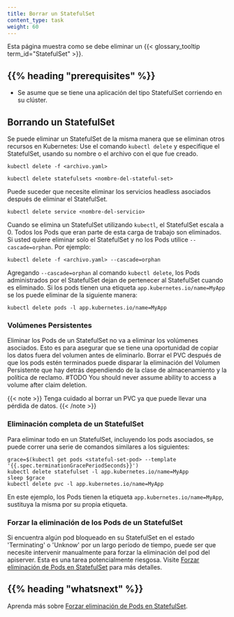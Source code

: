 ```yaml
---
title: Borrar un StatefulSet
content_type: task
weight: 60
---
```


<!-- overview -->

Esta página muestra como se debe eliminar un {{< glossary_tooltip term_id="StatefulSet" >}}.

## {{% heading "prerequisites" %}}

- Se asume que se tiene una aplicación del tipo StatefulSet corriendo en su clúster.

<!-- steps -->

## Borrando un StatefulSet

Se puede eliminar un StatefulSet de la misma manera que se eliminan otros recursos en Kubernetes:
Use el comando `kubectl delete` y especifique el StatefulSet, usando su nombre o el archivo con el que fue creado.

```shell
kubectl delete -f <archivo.yaml>
```

```shell
kubectl delete statefulsets <nombre-del-stateful-set>
```

Puede suceder que necesite eliminar los servicios headless asociados después de eliminar el StatefulSet.

```shell
kubectl delete service <nombre-del-servicio>
```

Cuando se elimina un StatefulSet utilizando `kubectl`, el StatefulSet escala a 0.
Todos los Pods que eran parte de esta carga de trabajo son eliminados. Si usted quiere eliminar
solo el StatefulSet y no los Pods utilice `--cascade=orphan`. Por ejemplo:

```shell
kubectl delete -f <archivo.yaml> --cascade=orphan
```

Agregando `--cascade=orphan` al comando `kubectl delete`, los Pods administrados por el StatefulSet
dejan de pertenecer al StatefulSet cuando es eliminado. Si los pods tienen una
etiqueta `app.kubernetes.io/name=MyApp` se los puede eliminar de la siguiente manera:

```shell
kubectl delete pods -l app.kubernetes.io/name=MyApp
```

### Volúmenes Persistentes

Eliminar los Pods de un StatefulSet no va a eliminar los volúmenes asociados.
Esto es para asegurar que se tiene una oportunidad de copiar los datos fuera del volumen
antes de eliminarlo. Borrar el PVC después de que los pods estén terminados puede disparar
la eliminación del Volumen Persistente que hay detrás dependiendo de la clase de almacenamiento
y la política de reclamo. #TODO You should never assume ability to access a volume
after claim deletion.

{{< note >}}
Tenga cuidado al borrar un PVC ya que puede llevar una pérdida de datos.
{{< /note >}}

### Eliminación completa de un StatefulSet

Para eliminar todo en un StatefulSet, incluyendo los pods asociados,
se puede correr una serie de comandos similares a los siguientes:

```shell
grace=$(kubectl get pods <stateful-set-pod> --template '{{.spec.terminationGracePeriodSeconds}}')
kubectl delete statefulset -l app.kubernetes.io/name=MyApp
sleep $grace
kubectl delete pvc -l app.kubernetes.io/name=MyApp

```

En este ejemplo, los Pods tienen la etiqueta  `app.kubernetes.io/name=MyApp`,
sustituya la misma por su propia etiqueta.

### Forzar la eliminación de los Pods de un StatefulSet

Si encuentra algún pod bloqueado en su StatefulSet en el estado 'Terminating'
o 'Unknow' por un largo período de tiempo, puede ser que necesite intervenir
manualmente para forzar la eliminación del pod del apiserver.
Esta es una tarea potencialmente riesgosa. Visite [Forzar eliminación de Pods en StatefulSet](/docs/tasks/run-application/force-delete-stateful-set-pod/)
para más detalles.

## {{% heading "whatsnext" %}}

Aprenda más sobre [Forzar eliminación de Pods en StatefulSet](/docs/tasks/run-application/force-delete-stateful-set-pod/).
